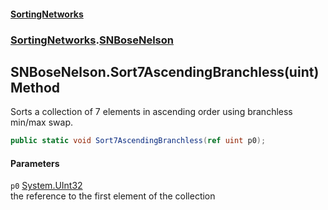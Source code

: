 #### [SortingNetworks](index.md 'index')
### [SortingNetworks](SortingNetworks.md 'SortingNetworks').[SNBoseNelson](SortingNetworks_SNBoseNelson.md 'SortingNetworks.SNBoseNelson')
## SNBoseNelson.Sort7AscendingBranchless(uint) Method
Sorts a collection of 7 elements in ascending order using branchless min/max swap.  
```csharp
public static void Sort7AscendingBranchless(ref uint p0);
```
#### Parameters
<a name='SortingNetworks_SNBoseNelson_Sort7AscendingBranchless(uint)_p0'></a>
`p0` [System.UInt32](https://docs.microsoft.com/en-us/dotnet/api/System.UInt32 'System.UInt32')  
the reference to the first element of the collection
  
